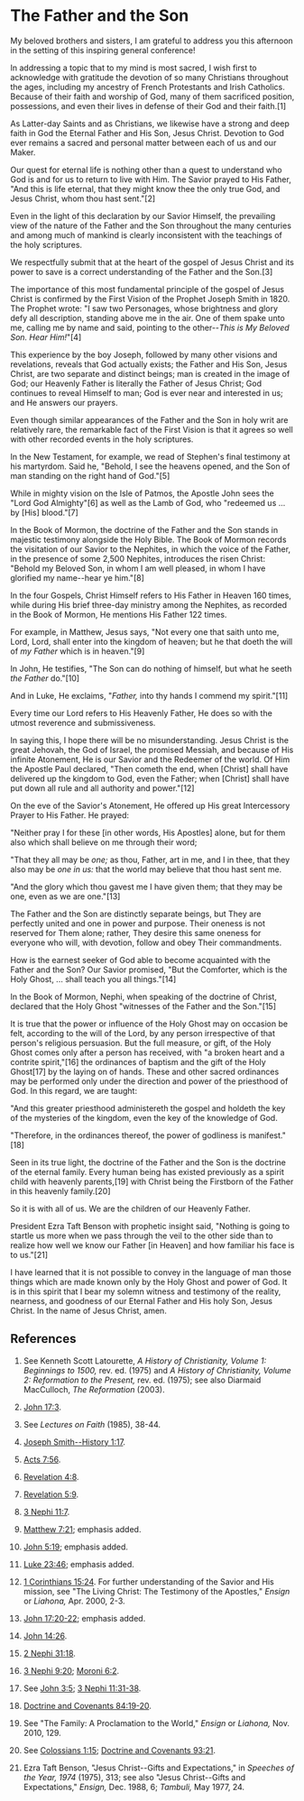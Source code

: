 # The Father and the Son

My beloved brothers and sisters, I am grateful to address you this afternoon
in the setting of this inspiring general conference!

In addressing a topic that to my mind is most sacred, I wish first to
acknowledge with gratitude the devotion of so many Christians throughout the
ages, including my ancestry of French Protestants and Irish Catholics. Because
of their faith and worship of God, many of them sacrificed position,
possessions, and even their lives in defense of their God and their faith.[1]

As Latter-day Saints and as Christians, we likewise have a strong and deep
faith in God the Eternal Father and His Son, Jesus Christ. Devotion to God
ever remains a sacred and personal matter between each of us and our Maker.

Our quest for eternal life is nothing other than a quest to understand who God
is and for us to return to live with Him. The Savior prayed to His Father,
"And this is life eternal, that they might know thee the only true God, and
Jesus Christ, whom thou hast sent."[2]

Even in the light of this declaration by our Savior Himself, the prevailing
view of the nature of the Father and the Son throughout the many centuries and
among much of mankind is clearly inconsistent with the teachings of the holy
scriptures.

We respectfully submit that at the heart of the gospel of Jesus Christ and its
power to save is a correct understanding of the Father and the Son.[3]

The importance of this most fundamental principle of the gospel of Jesus
Christ is confirmed by the First Vision of the Prophet Joseph Smith in 1820.
The Prophet wrote: "I saw two Personages, whose brightness and glory defy all
description, standing above me in the air. One of them spake unto me, calling
me by name and said, pointing to the other--_This is My Beloved Son. Hear
Him!_"[4]

This experience by the boy Joseph, followed by many other visions and
revelations, reveals that God actually exists; the Father and His Son, Jesus
Christ, are two separate and distinct beings; man is created in the image of
God; our Heavenly Father is literally the Father of Jesus Christ; God
continues to reveal Himself to man; God is ever near and interested in us; and
He answers our prayers.

Even though similar appearances of the Father and the Son in holy writ are
relatively rare, the remarkable fact of the First Vision is that it agrees so
well with other recorded events in the holy scriptures.

In the New Testament, for example, we read of Stephen's final testimony at his
martyrdom. Said he, "Behold, I see the heavens opened, and the Son of man
standing on the right hand of God."[5]

While in mighty vision on the Isle of Patmos, the Apostle John sees the "Lord
God Almighty"[6] as well as the Lamb of God, who "redeemed us ... by [His]
blood."[7]

In the Book of Mormon, the doctrine of the Father and the Son stands in
majestic testimony alongside the Holy Bible. The Book of Mormon records the
visitation of our Savior to the Nephites, in which the voice of the Father, in
the presence of some 2,500 Nephites, introduces the risen Christ: "Behold my
Beloved Son, in whom I am well pleased, in whom I have glorified my name--hear
ye him."[8]

In the four Gospels, Christ Himself refers to His Father in Heaven 160 times,
while during His brief three-day ministry among the Nephites, as recorded in
the Book of Mormon, He mentions His Father 122 times.

For example, in Matthew, Jesus says, "Not every one that saith unto me, Lord,
Lord, shall enter into the kingdom of heaven; but he that doeth the will of
_my Father_ which is in heaven."[9]

In John, He testifies, "The Son can do nothing of himself, but what he seeth
_the Father_ do."[10]

And in Luke, He exclaims, "_Father,_ into thy hands I commend my spirit."[11]

Every time our Lord refers to His Heavenly Father, He does so with the utmost
reverence and submissiveness.

In saying this, I hope there will be no misunderstanding. Jesus Christ is the
great Jehovah, the God of Israel, the promised Messiah, and because of His
infinite Atonement, He is our Savior and the Redeemer of the world. Of Him the
Apostle Paul declared, "Then cometh the end, when [Christ] shall have
delivered up the kingdom to God, even the Father; when [Christ] shall have put
down all rule and all authority and power."[12]

On the eve of the Savior's Atonement, He offered up His great Intercessory
Prayer to His Father. He prayed:

"Neither pray I for these [in other words, His Apostles] alone, but for them
also which shall believe on me through their word;

"That they all may be _one;_ as thou, Father, art in me, and I in thee, that
they also may be _one in us:_ that the world may believe that thou hast sent
me.

"And the glory which thou gavest me I have given them; that they may be one,
even as we are one."[13]

The Father and the Son are distinctly separate beings, but They are perfectly
united and one in power and purpose. Their oneness is not reserved for Them
alone; rather, They desire this same oneness for everyone who will, with
devotion, follow and obey Their commandments.

How is the earnest seeker of God able to become acquainted with the Father and
the Son? Our Savior promised, "But the Comforter, which is the Holy Ghost, ...
shall teach you all things."[14]

In the Book of Mormon, Nephi, when speaking of the doctrine of Christ,
declared that the Holy Ghost "witnesses of the Father and the Son."[15]

It is true that the power or influence of the Holy Ghost may on occasion be
felt, according to the will of the Lord, by any person irrespective of that
person's religious persuasion. But the full measure, or gift, of the Holy
Ghost comes only after a person has received, with "a broken heart and a
contrite spirit,"[16] the ordinances of baptism and the gift of the Holy
Ghost[17] by the laying on of hands. These and other sacred ordinances may be
performed only under the direction and power of the priesthood of God. In this
regard, we are taught:

"And this greater priesthood administereth the gospel and holdeth the key of
the mysteries of the kingdom, even the key of the knowledge of God.

"Therefore, in the ordinances thereof, the power of godliness is
manifest."[18]

Seen in its true light, the doctrine of the Father and the Son is the doctrine
of the eternal family. Every human being has existed previously as a spirit
child with heavenly parents,[19] with Christ being the Firstborn of the Father
in this heavenly family.[20]

So it is with all of us. We are the children of our Heavenly Father.

President Ezra Taft Benson with prophetic insight said, "Nothing is going to
startle us more when we pass through the veil to the other side than to
realize how well we know our Father [in Heaven] and how familiar his face is
to us."[21]

I have learned that it is not possible to convey in the language of man those
things which are made known only by the Holy Ghost and power of God. It is in
this spirit that I bear my solemn witness and testimony of the reality,
nearness, and goodness of our Eternal Father and His holy Son, Jesus Christ.
In the name of Jesus Christ, amen.

## References

  1.  See Kenneth Scott Latourette, _A History of Christianity, Volume 1: Beginnings to 1500,_ rev. ed. (1975) and _A History of Christianity, Volume 2: Reformation to the Present,_ rev. ed. (1975); see also Diarmaid MacCulloch, _The Reformation_ (2003).

  2.  [John 17:3](https://www.lds.org/scriptures/nt/john/17.3?lang=eng#2).

  3.  See _Lectures on Faith_ (1985), 38-44.

  4.  [Joseph Smith--History 1:17](https://www.lds.org/scriptures/pgp/js-h/1.17?lang=eng#16).

  5.  [Acts 7:56](https://www.lds.org/scriptures/nt/acts/7.56?lang=eng#55).

  6.  [Revelation 4:8](https://www.lds.org/scriptures/nt/rev/4.8?lang=eng#7).

  7.  [Revelation 5:9](https://www.lds.org/scriptures/nt/rev/5.9?lang=eng#8).

  8.  [3 Nephi 11:7](https://www.lds.org/scriptures/bofm/3-ne/11.7?lang=eng#6).

  9.  [Matthew 7:21](https://www.lds.org/scriptures/nt/matt/7.21?lang=eng#20); emphasis added.

  10.  [John 5:19](https://www.lds.org/scriptures/nt/john/5.19?lang=eng#18); emphasis added.

  11.  [Luke 23:46](https://www.lds.org/scriptures/nt/luke/23.46?lang=eng#45); emphasis added.

  12.  [1 Corinthians 15:24](https://www.lds.org/scriptures/nt/1-cor/15.24?lang=eng#23). For further understanding of the Savior and His mission, see "The Living Christ: The Testimony of the Apostles," _Ensign_ or _Liahona,_ Apr. 2000, 2-3.

  13.  [John 17:20-22](https://www.lds.org/scriptures/nt/john/17.20-22?lang=eng#19); emphasis added.

  14.  [John 14:26](https://www.lds.org/scriptures/nt/john/14.26?lang=eng#25).

  15.  [2 Nephi 31:18](https://www.lds.org/scriptures/bofm/2-ne/31.18?lang=eng#17).

  16.  [3 Nephi 9:20](https://www.lds.org/scriptures/bofm/3-ne/9.20?lang=eng#19); [Moroni 6:2](https://www.lds.org/scriptures/bofm/moro/6.2?lang=eng#1).

  17.  See [John 3:5](https://www.lds.org/scriptures/nt/john/3.5?lang=eng#4); [3 Nephi 11:31-38](https://www.lds.org/scriptures/bofm/3-ne/11.31-38?lang=eng#30).

  18.  [Doctrine and Covenants 84:19-20](https://www.lds.org/scriptures/dc-testament/dc/84.19-20?lang=eng#18).

  19.  See "The Family: A Proclamation to the World," _Ensign_ or _Liahona,_ Nov. 2010, 129.

  20.  See [Colossians 1:15](https://www.lds.org/scriptures/nt/col/1.15?lang=eng#14); [Doctrine and Covenants 93:21](https://www.lds.org/scriptures/dc-testament/dc/93.21?lang=eng#20).

  21.  Ezra Taft Benson, "Jesus Christ--Gifts and Expectations," in _Speeches of the Year, 1974_ (1975), 313; see also "Jesus Christ--Gifts and Expectations," _Ensign,_ Dec. 1988, 6; _Tambuli,_ May 1977, 24.

